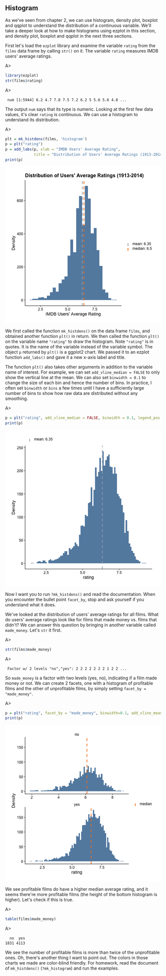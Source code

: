 ## Histogram

As we've seen from chapter 2, we can use histogram, density plot, boxplot and 
qqplot to understand the distribution of a continuous variable. We'll take a 
deeper look at how to make histograms using ezplot in this section, and density 
plot, boxplot and qqplot in the next three sections. 

First let's load the `ezplot` library and examine the variable `rating` from the `films` data frame by calling `str()` on it. The variable `rating` measures IMDB users' average ratings.

A>
```r
library(ezplot)
str(films$rating)
```

A>
```
 num [1:5944] 6.2 4.7 7.8 7.5 7.2 6.2 5 5.6 5.6 4.8 ...
```

The output `num` says that its type is numeric. Looking at the first few data values, it's clear `rating` is continuous. We can use a histogram to understand its distribution.

A>
```r
plt = mk_histdens(films, 'histogram')
p = plt("rating") 
p = add_labs(p, xlab = "IMDB Users' Average Rating", 
             title = "Distribution of Users' Average Ratings (1913-2014)")
print(p)
```

![Avg. Ratings with Mean and Median Lines](images/hist_rating_p1-1.png)

We first called the function `mk_histdens()` on the data frame `films`, and 
obtained another function `plt()` in return. We then called the function `plt()` 
on the variable name `"rating"` to draw the histogram. Note `"rating"` is in 
quotes. It is the name of the variable instead of the variable symbol. 
The object `p` returned by `plt()` is a ggplot2 chart. We passed it to an
ezplot function `add_labs()` and gave it a new x-axis label and title. 

The function `plt()` also takes other arguments in addition to the variable name
of interest. For example, we can set `add_vline_median = FALSE` to only show
the vertical line at the mean. We can also set `binwidth = 0.1` to change the size
of each bin and hence the number of bins. In practice, I often set `binwidth` or 
`bins` a few times until I have a sufficiently large number of bins to show how 
raw data are distributed without any smoothing.

A>
```r
p = plt("rating", add_vline_median = FALSE, binwidth = 0.1, legend_pos = "top") 
print(p)
```

![Avg. Ratings with Mean Line](images/hist_rating_p2-1.png)

Now I want you to run `?mk_histdens()` and read the documentation. When you 
encounter the bullet point `facet_by`, stop and ask yourself if you understand 
what it does. 

We've looked at the distribution of users' average ratings for all films. 
What do users' average ratings look like for films that made money vs. films 
that didn't? We can answer this question by bringing in another variable called 
`made_money`. Let's `str` it first.

A>
```r
str(films$made_money)
```

A>
```
 Factor w/ 2 levels "no","yes": 2 2 2 2 2 2 2 1 2 2 ...
```

So `made_money` is a factor with two levels (yes, no), indicating if a film made 
money or not. We can create 2 facets, one with a histogram of profitable films
and the other of unprofitable films, by simply setting `facet_by = "made_money"`.    

A>
```r
p = plt("rating", facet_by = "made_money", binwidth=0.1, add_vline_mean = F) 
print(p)
```

![Avg. Ratings of Two Film Groups](images/hist_rating_by_made_money-1.png)

We see profitable films do have a higher median average rating, and it seems
there're more profitable films (the height of the bottom histogram is higher).
Let's check if this is true.

A>
```r
table(films$made_money)
```

A>
```
  no  yes 
1831 4113 
```

We see the number of profitable films is more than twice of the unprofitable 
ones. Oh, there's another thing I want to point out. The colors in those
charts we made are color-blind friendly. For homework, read the document of
`mk_histdens()` (`?mk_histogram`) and run the examples. 
